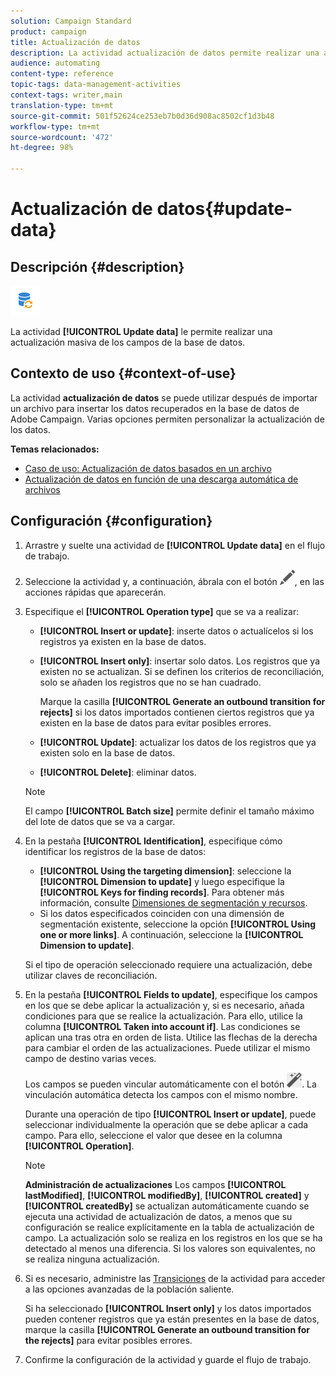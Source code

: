 ```yaml
---
solution: Campaign Standard
product: campaign
title: Actualización de datos
description: La actividad actualización de datos permite realizar una actualización masiva de los campos de la base de datos.
audience: automating
content-type: reference
topic-tags: data-management-activities
context-tags: writer,main
translation-type: tm+mt
source-git-commit: 501f52624ce253eb7b0d36d908ac8502cf1d3b48
workflow-type: tm+mt
source-wordcount: '472'
ht-degree: 98%

---
```



# Actualización de datos{#update-data}

## Descripción {#description}

![](assets/data_update.png)

La actividad **[!UICONTROL Update data]** le permite realizar una actualización masiva de los campos de la base de datos.

## Contexto de uso {#context-of-use}

La actividad **actualización de datos** se puede utilizar después de importar un archivo para insertar los datos recuperados en la base de datos de Adobe Campaign. Varias opciones permiten personalizar la actualización de los datos.

**Temas relacionados:**

* [Caso de uso: Actualización de datos basados en un archivo](../../automating/using/update-database-file.md)
* [Actualización de datos en función de una descarga automática de archivos](../../automating/using/update-data-automatic-download.md)

## Configuración {#configuration}

1. Arrastre y suelte una actividad de **[!UICONTROL Update data]** en el flujo de trabajo.
1. Seleccione la actividad y, a continuación, ábrala con el botón ![](assets/edit_darkgrey-24px.png), en las acciones rápidas que aparecerán.
1. Especifique el **[!UICONTROL Operation type]** que se va a realizar:

   * **[!UICONTROL Insert or update]**: inserte datos o actualícelos si los registros ya existen en la base de datos.
   * **[!UICONTROL Insert only]**: insertar solo datos. Los registros que ya existen no se actualizan. Si se definen los criterios de reconciliación, solo se añaden los registros que no se han cuadrado.

      Marque la casilla **[!UICONTROL Generate an outbound transition for rejects]** si los datos importados contienen ciertos registros que ya existen en la base de datos para evitar posibles errores.

   * **[!UICONTROL Update]**: actualizar los datos de los registros que ya existen solo en la base de datos.
   * **[!UICONTROL Delete]**: eliminar datos.

   >[!NOTE]
   >
   >El campo **[!UICONTROL Batch size]** permite definir el tamaño máximo del lote de datos que se va a cargar.

1. En la pestaña **[!UICONTROL Identification]**, especifique cómo identificar los registros de la base de datos:

   * **[!UICONTROL Using the targeting dimension]**: seleccione la **[!UICONTROL Dimension to update]** y luego especifique la **[!UICONTROL Keys for finding records]**. Para obtener más información, consulte [Dimensiones de segmentación y recursos](../../automating/using/query.md#targeting-dimensions-and-resources).
   * Si los datos especificados coinciden con una dimensión de segmentación existente, seleccione la opción **[!UICONTROL Using one or more links]**. A continuación, seleccione la **[!UICONTROL Dimension to update]**.

   Si el tipo de operación seleccionado requiere una actualización, debe utilizar claves de reconciliación.

1. En la pestaña **[!UICONTROL Fields to update]**, especifique los campos en los que se debe aplicar la actualización y, si es necesario, añada condiciones para que se realice la actualización. Para ello, utilice la columna **[!UICONTROL Taken into account if]**. Las condiciones se aplican una tras otra en orden de lista. Utilice las flechas de la derecha para cambiar el orden de las actualizaciones. Puede utilizar el mismo campo de destino varias veces.

   Los campos se pueden vincular automáticamente con el botón ![](assets/wkf_magic_wand-24px.png). La vinculación automática detecta los campos con el mismo nombre.

   Durante una operación de tipo **[!UICONTROL Insert or update]**, puede seleccionar individualmente la operación que se debe aplicar a cada campo. Para ello, seleccione el valor que desee en la columna **[!UICONTROL Operation]**.

   >[!NOTE]
   >
   >**Administración de actualizaciones** Los campos **[!UICONTROL lastModified]**, **[!UICONTROL modifiedBy]**, **[!UICONTROL created]** y **[!UICONTROL createdBy]** se actualizan automáticamente cuando se ejecuta una actividad de actualización de datos, a menos que su configuración se realice explícitamente en la tabla de actualización de campo. La actualización solo se realiza en los registros en los que se ha detectado al menos una diferencia. Si los valores son equivalentes, no se realiza ninguna actualización.

1. Si es necesario, administre las [Transiciones](../../automating/using/activity-properties.md) de la actividad para acceder a las opciones avanzadas de la población saliente.

   Si ha seleccionado **[!UICONTROL Insert only]** y los datos importados pueden contener registros que ya están presentes en la base de datos, marque la casilla **[!UICONTROL Generate an outbound transition for the rejects]** para evitar posibles errores.

1. Confirme la configuración de la actividad y guarde el flujo de trabajo.
